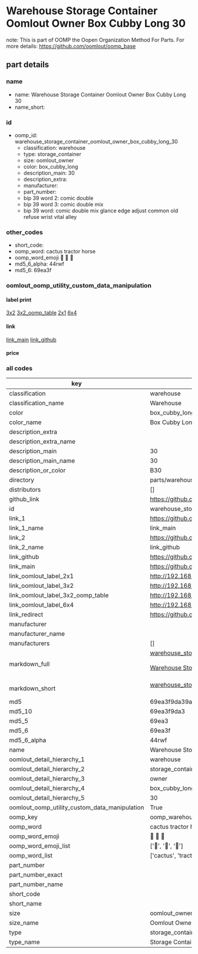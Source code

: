 # Warehouse Storage Container Oomlout Owner Box Cubby Long 30  

note: This is part of OOMP the Oopen Organization Method For Parts. For more details: https://github.com/oomlout/oomp_base

##  part details
  







### name
* name: Warehouse Storage Container Oomlout Owner Box Cubby Long 30
* name_short: 
### id
* oomp_id: warehouse_storage_container_oomlout_owner_box_cubby_long_30
  * classification: warehouse
  * type: storage_container
  * size: oomlout_owner
  * color: box_cubby_long
  * description_main: 30
  * description_extra: 
  * manufacturer: 
  * part_number: 
  * bip 39 word 2: comic double
  * bip 39 word 3: comic double mix
  * bip 39 word: comic double mix glance edge adjust common old refuse wrist vital alley

### other_codes
* short_code: 
* oomp_word: cactus tractor horse
* oomp_word_emoji :cactus: :tractor: :horse:
* md5_6_alpha: 44rwf
* md5_6: 69ea3f






### oomlout_oomp_utility_custom_data_manipulation
#### label print
[3x2](http://192.168.1.245:1112/?label=oomp%2044rwf)
[3x2_oomp_table](http://192.168.1.108:1112/?label=oomp%2044rwf)
[2x1](http://192.168.1.242:1112/?label=oomp%2044rwf)
[6x4](http://192.168.1.55:1112/?label=oomp%2044rwf)    

#### link

[link_main](https://github.com/oomlout/oomlout_oomp_version_1_messy/tree/main/parts/warehouse_storage_container_oomlout_owner_box_cubby_long_30) [link_github](https://github.com/oomlout/oomlout_oomp_version_1_messy/tree/main/parts/warehouse_storage_container_oomlout_owner_box_cubby_long_30)                             

#### price







### all codes 
| key | value |  
| --- | --- |  
| classification | warehouse |  
| classification_name | Warehouse |  
| color | box_cubby_long |  
| color_name | Box Cubby Long |  
| description_extra |  |  
| description_extra_name |  |  
| description_main | 30 |  
| description_main_name | 30 |  
| description_or_color | B30 |  
| directory | parts/warehouse_storage_container_oomlout_owner_box_cubby_long_30 |  
| distributors | [] |  
| github_link | https://github.com/oomlout/oomlout_oomp_part_src/tree/main/parts/warehouse_storage_container_oomlout_owner_box_cubby_long_30 |  
| id | warehouse_storage_container_oomlout_owner_box_cubby_long_30 |  
| link_1 | https://github.com/oomlout/oomlout_oomp_version_1_messy/tree/main/parts/warehouse_storage_container_oomlout_owner_box_cubby_long_30 |  
| link_1_name | link_main |  
| link_2 | https://github.com/oomlout/oomlout_oomp_version_1_messy/tree/main/parts/warehouse_storage_container_oomlout_owner_box_cubby_long_30 |  
| link_2_name | link_github |  
| link_github | https://github.com/oomlout/oomlout_oomp_version_1_messy/tree/main/parts/warehouse_storage_container_oomlout_owner_box_cubby_long_30 |  
| link_main | https://github.com/oomlout/oomlout_oomp_version_1_messy/tree/main/parts/warehouse_storage_container_oomlout_owner_box_cubby_long_30 |  
| link_oomlout_label_2x1 | http://192.168.1.242:1112/?label=oomp%2044rwf |  
| link_oomlout_label_3x2 | http://192.168.1.245:1112/?label=oomp%2044rwf |  
| link_oomlout_label_3x2_oomp_table | http://192.168.1.108:1112/?label=oomp%2044rwf |  
| link_oomlout_label_6x4 | http://192.168.1.55:1112/?label=oomp%2044rwf |  
| link_redirect | https://github.com/oomlout/oomlout_oomp_version_1_messy/tree/main/parts/warehouse_storage_container_oomlout_owner_box_cubby_long_30 |  
| manufacturer |  |  
| manufacturer_name |  |  
| manufacturers | [] |  
| markdown_full | [warehouse_storage_container_oomlout_owner_box_cubby_long_30](none)<br>[](none)<br>[Warehouse Storage Container Oomlout Owner Box Cubby Long 30](none)<br><br> |  
| markdown_short | [warehouse_storage_container_oomlout_owner_box_cubby_long_30](none)<br><br> |  
| md5 | 69ea3f9da39a05cc0e23262b1c106972 |  
| md5_10 | 69ea3f9da3 |  
| md5_5 | 69ea3 |  
| md5_6 | 69ea3f |  
| md5_6_alpha | 44rwf |  
| name | Warehouse Storage Container Oomlout Owner Box Cubby Long 30 |  
| oomlout_detail_hierarchy_1 | warehouse |  
| oomlout_detail_hierarchy_2 | storage_container |  
| oomlout_detail_hierarchy_3 | owner |  
| oomlout_detail_hierarchy_4 | box_cubby_long |  
| oomlout_detail_hierarchy_5 | 30 |  
| oomlout_oomp_utility_custom_data_manipulation | True |  
| oomp_key | oomp_warehouse_storage_container_oomlout_owner_box_cubby_long_30 |  
| oomp_word | cactus tractor horse |  
| oomp_word_emoji | :cactus: :tractor: :horse: |  
| oomp_word_emoji_list | [':cactus:', ':tractor:', ':horse:'] |  
| oomp_word_list | ['cactus', 'tractor', 'horse'] |  
| part_number |  |  
| part_number_exact |  |  
| part_number_name |  |  
| short_code |  |  
| short_name |  |  
| size | oomlout_owner |  
| size_name | Oomlout Owner |  
| type | storage_container |  
| type_name | Storage Container |  
